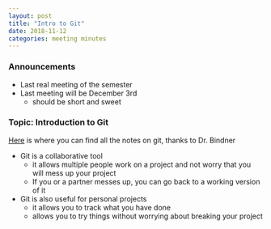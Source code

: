```yaml
---
layout: post
title: "Intro to Git"
date: 2018-11-12
categories: meeting minutes
---
```




### Announcements 
- Last real meeting of the semester
- Last meeting will be December 3rd 
    - should be short and sweet
    

### Topic: Introduction to Git 
<!--more-->

[Here][GN] is where you can find all the notes on git, thanks to Dr. Bindner

- Git is a collaborative tool
    - it allows multiple people work on a project and not worry that you will mess up your project
    - If you or a partner messes up, you can go back to a working version of it
- Git is also useful for personal projects
    - it allows you to track what you have done
    - allows you to try things without worrying about breaking your project
    

[GN]: http://ice.truman.edu/~dbindner/git/git-notes.pdf